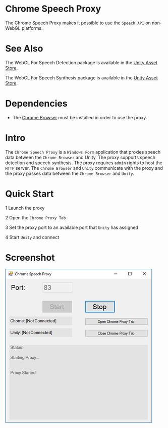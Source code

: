 # Chrome Speech Proxy

The Chrome Speech Proxy makes it possible to use the `Speech API` on non-WebGL platforms.

# See Also

The WebGL For Speech Detection package is available in the [Unity Asset Store](https://www.assetstore.unity3d.com/en/#!/content/81076).

The WebGL For Speech Synthesis package is available in the [Unity Asset Store](https://www.assetstore.unity3d.com/en/#!/content/81861).

# Dependencies

* The [Chrome Browser](https://www.google.com/chrome/) must be installed in order to use the proxy.

# Intro

The `Chrome Speech Proxy` is a `Windows Form` application that proxies speech data between the `Chrome Browser` and Unity.
The proxy supports speech detection and speech synthesis.
The proxy requires `admin` rights to host the `HTTP` server.
The `Chrome Browser` and `Unity` communicate with the proxy and the proxy passes data between the `Chrome Browser` and `Unity`.

# Quick Start

1 Launch the proxy

2 Open the `Chrome Proxy Tab`

3 Set the proxy port to an available port that `Unity` has assigned

4 Start `Unity` and connect

# Screenshot

![image_1](images/image_1.png)
